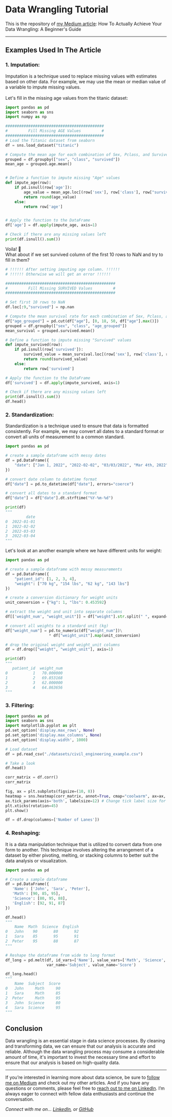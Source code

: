 # Data Wrangling Tutorial
This is the repository of [my Medium article](https://medium.com/@armantunga): How To Actually Achieve Your Data Wrangling: A Beginner's Guide

---

## Examples Used In The Article

### 1. Imputation: 
Imputation is a technique used to replace missing values with estimates based on other data. For example, we may use the mean or median value of a variable to impute missing values.
<br><br>Let's fill in the missing age values from the titanic dataset:
```python
import pandas as pd
import seaborn as sns
import numpy as np

###########################################
#         Fill Missing AGE Values         #
###########################################
# Load the Titanic dataset from seaborn
df = sns.load_dataset("titanic")

# Compute the mean age for each combination of Sex, Pclass, and Survived
grouped = df.groupby(["sex", "class", "survived"])
mean_age = grouped.age.mean()


# Define a function to impute missing "Age" values
def impute_age(row):
    if pd.isnull(row['age']):
        age_value = mean_age.loc[(row['sex'], row['class'], row["survived"])]
        return round(age_value)
    else:
        return row['age']


# Apply the function to the DataFrame
df['age'] = df.apply(impute_age, axis=1)

# Check if there are any missing values left
print(df.isnull().sum())

```
Voila! 🎉
<br>
What about if we set survived column of the first 10 rows to NaN and try to fill in them?
```python
# !!!!!! After setting imputing age column. !!!!!!
# !!!!!! Otherwise we will get an error !!!!!!

################################################
#         Fill Missing SURVIVED Values         #
################################################

# Set first 10 rows to NaN
df.loc[:9,"survived"] = np.nan

# Compute the mean survival rate for each combination of Sex, Pclass, and Age
df["age_grouped"] = pd.cut(df["age"], [0, 18, 50, df["age"].max()])
grouped = df.groupby(["sex", "class", "age_grouped"])
mean_survival = grouped.survived.mean()

# Define a function to impute missing "Survived" values
def impute_survived(row):
    if pd.isnull(row['survived']):
        survived_value = mean_survival.loc[(row['sex'], row['class'], row["age_grouped"])]
        return round(survived_value)
    else:
        return row['survived']

# Apply the function to the DataFrame
df['survived'] = df.apply(impute_survived, axis=1)

# Check if there are any missing values left
print(df.isnull().sum())
df.head()
```

### 2. Standardization:

Standardization is a technique used to ensure that data is formatted consistently. For example, we may convert all dates to a standard format or convert all units of measurement to a common standard.
```python
import pandas as pd

# create a sample dataframe with messy dates
df = pd.DataFrame({
    "date": ["Jan 1, 2022", "2022-02-02", "03/03/2022", "Mar 4th, 2022"]
})

# convert date column to datetime format
df["date"] = pd.to_datetime(df["date"], errors="coerce")

# convert all dates to a standard format
df["date"] = df["date"].dt.strftime("%Y-%m-%d")

print(df)
"""
         date
0  2022-01-01
1  2022-02-02
2  2022-03-03
3  2022-03-04
"""
```
Let's look at an another example where we have different units for weight:
```python
import pandas as pd

# create a sample dataframe with messy measurements
df = pd.DataFrame({
    "patient_id": [1, 2, 3, 4],
    "weight": ["70 kg", "154 lbs", "62 kg", "143 lbs"]
})

# create a conversion dictionary for weight units
unit_conversion = {"kg": 1, "lbs": 0.453592}

# extract the weight and unit into separate columns
df[['weight_num', "weight_unit"]] = df["weight"].str.split(" ", expand=True)

# convert all weights to a standard unit (kg)
df["weight_num"] = pd.to_numeric(df["weight_num"])\
                   * df["weight_unit"].map(unit_conversion)

# drop the original weight and weight_unit columns
df = df.drop(["weight", "weight_unit"], axis=1)

print(df)
"""
   patient_id  weight_num
0           1   70.000000
1           2   69.853168
2           3   62.000000
3           4   64.863656
"""
```
### 3. Filtering:


```python
import pandas as pd
import seaborn as sns
import matplotlib.pyplot as plt
pd.set_option('display.max_rows', None)
pd.set_option('display.max_columns', None)
pd.set_option('display.width', 1000)

# Load dataset
df = pd.read_csv("./datasets/civil_engineering_example.csv")

# Take a look
df.head()

corr_matrix = df.corr()
corr_matrix

fig, ax = plt.subplots(figsize=(10, 8))
heatmap = sns.heatmap(corr_matrix, annot=True, cmap="coolwarm", ax=ax, xticklabels=corr_matrix.columns, yticklabels=corr_matrix.columns, annot_kws={"fontsize":8})
ax.tick_params(axis='both', labelsize=12) # Change tick label size for both axes
plt.xticks(rotation=45)
plt.show()

df = df.drop(columns=['Number of Lanes'])
```

### 4. Reshaping: 
It is a data manipulation technique that is utilized to convert data from one form to another. This technique involves altering the arrangement of a dataset by either pivoting, melting, or stacking columns to better suit the data analysis or visualization.
```python
import pandas as pd

# Create a sample dataframe
df = pd.DataFrame({
   'Name': ['John', 'Sara', 'Peter'],
   'Math': [90, 85, 95],
   'Science': [80, 95, 88],
   'English': [92, 91, 87]
})

df.head()
"""
    Name  Math  Science  English
0   John    90       80       92
1   Sara    85       95       91
2  Peter    95       88       87
"""

# Reshape the dataframe from wide to long format
df_long = pd.melt(df, id_vars=['Name'], value_vars=['Math', 'Science', 'English'],
                  var_name='Subject', value_name='Score')

df_long.head()
"""
    Name  Subject  Score
0   John     Math     90
1   Sara     Math     85
2  Peter     Math     95
3   John  Science     80
4   Sara  Science     95
"""
```
## Conclusion
Data wrangling is an essential stage in data science processes. By cleaning and transforming data, we can ensure that our analysis is accurate and reliable. Although the data wrangling process may consume a considerable amount of time, it's important to invest the necessary time and effort to ensure that our analysis is based on high-quality data.

---
If you’re interested in learning more about data science, be sure to [follow me on Medium](https://medium.com/@armantunga) and check out my other articles. And if you have any questions or comments, please feel free to [reach out to me on LinkedIn](https://www.linkedin.com/in/armantunga/). I’m always eager to connect with fellow data enthusiasts and continue the conversation.

*Connect with me on… [LinkedIn](https://www.linkedin.com/in/armantunga/), or [GitHub](https://github.com/ArmanTunga)*